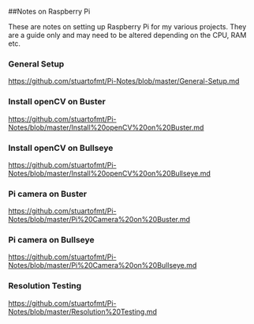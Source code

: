 ##Notes on Raspberry Pi

These are notes on setting up Raspberry Pi for my various projects.
They are a guide only and may need to be altered depending on the CPU, RAM etc.

### General Setup

https://github.com/stuartofmt/Pi-Notes/blob/master/General-Setup.md

### Install openCV on Buster

https://github.com/stuartofmt/Pi-Notes/blob/master/Install%20openCV%20on%20Buster.md

### Install openCV on Bullseye

https://github.com/stuartofmt/Pi-Notes/blob/master/Install%20openCV%20on%20Bullseye.md

### Pi camera on Buster

https://github.com/stuartofmt/Pi-Notes/blob/master/Pi%20Camera%20on%20Buster.md

### Pi camera on Bullseye

https://github.com/stuartofmt/Pi-Notes/blob/master/Pi%20Camera%20on%20Bullseye.md

### Resolution Testing

https://github.com/stuartofmt/Pi-Notes/blob/master/Resolution%20Testing.md



